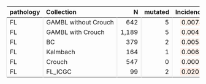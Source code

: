 <table class="table" style="margin-left: 0; margin-right: auto;">
 <thead>
  <tr>
   <th style="text-align:left;"> pathology </th>
   <th style="text-align:left;"> Collection </th>
   <th style="text-align:right;"> N </th>
   <th style="text-align:right;"> mutated </th>
   <th style="text-align:right;"> Incidence </th>
   <th style="text-align:left;"> CI </th>
  </tr>
 </thead>
<tbody>
  <tr>
   <td style="text-align:left;border-left:1px solid #DDDDDD;white-space: nowrap;"> FL </td>
   <td style="text-align:left;border-left:1px solid #DDDDDD;white-space: nowrap;"> GAMBL without Crouch </td>
   <td style="text-align:right;border-left:1px solid #DDDDDD;white-space: nowrap;"> 642 </td>
   <td style="text-align:right;border-left:1px solid #DDDDDD;white-space: nowrap;"> 5 </td>
   <td style="text-align:right;border-left:1px solid #DDDDDD;white-space: nowrap;"> <span style="     color: rgba(0, 0, 0, 255) !important;border-radius: 4px; padding-right: 4px; padding-left: 4px; background-color: rgba(255, 242, 235, 255) !important;">0.0078</span> </td>
   <td style="text-align:left;border-left:1px solid #DDDDDD;white-space: nowrap;"> [0.001,0.0146] </td>
  </tr>
  <tr>
   <td style="text-align:left;border-left:1px solid #DDDDDD;white-space: nowrap;"> FL </td>
   <td style="text-align:left;border-left:1px solid #DDDDDD;white-space: nowrap;"> GAMBL with Crouch </td>
   <td style="text-align:right;border-left:1px solid #DDDDDD;white-space: nowrap;"> 1,189 </td>
   <td style="text-align:right;border-left:1px solid #DDDDDD;white-space: nowrap;"> 5 </td>
   <td style="text-align:right;border-left:1px solid #DDDDDD;white-space: nowrap;"> <span style="     color: rgba(0, 0, 0, 255) !important;border-radius: 4px; padding-right: 4px; padding-left: 4px; background-color: rgba(255, 243, 237, 255) !important;">0.0042</span> </td>
   <td style="text-align:left;border-left:1px solid #DDDDDD;white-space: nowrap;"> [5e-04,0.0079] </td>
  </tr>
  <tr>
   <td style="text-align:left;border-left:1px solid #DDDDDD;white-space: nowrap;"> FL </td>
   <td style="text-align:left;border-left:1px solid #DDDDDD;white-space: nowrap;"> BC </td>
   <td style="text-align:right;border-left:1px solid #DDDDDD;white-space: nowrap;"> 379 </td>
   <td style="text-align:right;border-left:1px solid #DDDDDD;white-space: nowrap;"> 2 </td>
   <td style="text-align:right;border-left:1px solid #DDDDDD;white-space: nowrap;"> <span style="     color: rgba(0, 0, 0, 255) !important;border-radius: 4px; padding-right: 4px; padding-left: 4px; background-color: rgba(255, 243, 237, 255) !important;">0.0053</span> </td>
   <td style="text-align:left;border-left:1px solid #DDDDDD;white-space: nowrap;"> [0,0.0126] </td>
  </tr>
  <tr>
   <td style="text-align:left;border-left:1px solid #DDDDDD;white-space: nowrap;"> FL </td>
   <td style="text-align:left;border-left:1px solid #DDDDDD;white-space: nowrap;"> Kalmbach </td>
   <td style="text-align:right;border-left:1px solid #DDDDDD;white-space: nowrap;"> 164 </td>
   <td style="text-align:right;border-left:1px solid #DDDDDD;white-space: nowrap;"> 1 </td>
   <td style="text-align:right;border-left:1px solid #DDDDDD;white-space: nowrap;"> <span style="     color: rgba(0, 0, 0, 255) !important;border-radius: 4px; padding-right: 4px; padding-left: 4px; background-color: rgba(255, 242, 236, 255) !important;">0.0061</span> </td>
   <td style="text-align:left;border-left:1px solid #DDDDDD;white-space: nowrap;"> [0,0.018] </td>
  </tr>
  <tr>
   <td style="text-align:left;border-left:1px solid #DDDDDD;white-space: nowrap;"> FL </td>
   <td style="text-align:left;border-left:1px solid #DDDDDD;white-space: nowrap;"> Crouch </td>
   <td style="text-align:right;border-left:1px solid #DDDDDD;white-space: nowrap;"> 547 </td>
   <td style="text-align:right;border-left:1px solid #DDDDDD;white-space: nowrap;"> 0 </td>
   <td style="text-align:right;border-left:1px solid #DDDDDD;white-space: nowrap;"> <span style="     color: rgba(0, 0, 0, 255) !important;border-radius: 4px; padding-right: 4px; padding-left: 4px; background-color: rgba(255, 245, 240, 255) !important;">0.0002</span> </td>
   <td style="text-align:left;border-left:1px solid #DDDDDD;white-space: nowrap;"> [0,0.0013] </td>
  </tr>
  <tr>
   <td style="text-align:left;border-left:1px solid #DDDDDD;white-space: nowrap;"> FL </td>
   <td style="text-align:left;border-left:1px solid #DDDDDD;white-space: nowrap;"> FL_ICGC </td>
   <td style="text-align:right;border-left:1px solid #DDDDDD;white-space: nowrap;"> 99 </td>
   <td style="text-align:right;border-left:1px solid #DDDDDD;white-space: nowrap;"> 2 </td>
   <td style="text-align:right;border-left:1px solid #DDDDDD;white-space: nowrap;"> <span style="     color: rgba(0, 0, 0, 255) !important;border-radius: 4px; padding-right: 4px; padding-left: 4px; background-color: rgba(255, 236, 228, 255) !important;">0.0202</span> </td>
   <td style="text-align:left;border-left:1px solid #DDDDDD;white-space: nowrap;"> [0,0.0479] </td>
  </tr>
</tbody>
</table>
